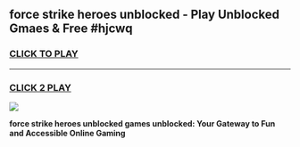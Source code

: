 
## force strike heroes unblocked - Play Unblocked Gmaes & Free #hjcwq
<h3>
<a href="https://news.freeplayer.one?title=force_strike_heroes_unblocked&ref=03M">CLICK TO PLAY</a></h3>
<hr>

<h3>
<a href="https://news.freeplayer.one?title=force_strike_heroes_unblocked&ref=03M">CLICK 2 PLAY</a>
  
</h3>

<a href="https://news.freeplayer.one?title=force_strike_heroes_unblocked&ref=03M"><img src="https://clearcache.store/games.png"></a>


**force strike heroes unblocked games unblocked: Your Gateway to Fun and Accessible Online Gaming**
